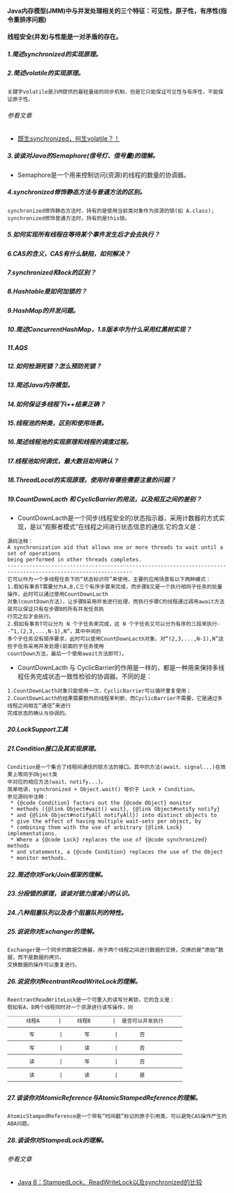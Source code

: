 #### Java内存模型(JMM)中与并发处理相关的三个特征：可见性，原子性，有序性(指令重排序问题)
#### 线程安全(并发)与性能是一对矛盾的存在。
##### 1.简述synchronized的实现原理。

##### 2.简述volatile的实现原理。
```
关键字volatile是JVM提供的最轻量级的同步机制，但是它只能保证可见性与有序性，不能保证原子性。
```
###### 参看文章
* <a href="https://mp.weixin.qq.com/s/nzJdqJkXl1Dj4-JNzJHGEQ" target="_blank">既生synchronized，何生volatile？！</a>
##### 3.谈谈对Java的Semaphore(信号灯、信号量)的理解。
* Semaphore是一个用来控制访问(资源)的线程的数量的协调器。

##### 4.synchronized修饰静态方法与普通方法的区别。
```
synchronized修饰静态方法时，持有的是使用当前类对象作为资源的锁(如 A.class);
synchronized修饰普通方法时，持有的是this锁。
```

##### 5.如何实现所有线程在等待某个事件发生后才会去执行？

##### 6.CAS的含义，CAS有什么缺陷，如何解决？

##### 7.synchronized和lock的区别？

##### 8.Hashtable是如何加锁的？

##### 9.HashMap的并发问题。

##### 10.简述ConcurrentHashMap，1.8版本中为什么采用红黑树实现？

##### 11.AQS

##### 12.如何检测死锁？怎么预防死锁？

##### 13.简述Java内存模型。

##### 14.如何保证多线程下i++结果正确？

##### 15.线程池的种类，区别和使用场景。

##### 16.简述线程池的实现原理和线程的调度过程。

##### 17.线程池如何调优，最大数目如何确认？

##### 18.ThreadLocal的实现原理，使用时有哪些需要注意的问题？

##### 19.CountDownLacth 和 CyclicBarrier的用法，以及相互之间的差别？
* CountDownLacth是一个同步(线程安全的)状态指示器，采用计数器的方式实现，是以“观察者模式”在线程之间进行状态信息的通信.它的含义是：
```
源码注释：
A synchronization aid that allows one or more threads to wait until a set of operations 
being performed in other threads completes.
--------------------------------------------------------------------------------------------------------------
它可以作为一个多线程任务下的“状态标识符”来使用，主要的应用场景有以下两种模式：
1.假如有事务T需要分为A,B,C三个有序步骤来完成，而步骤B又是一个执行相同子任务的批量操作，此时可以通过使用CountDownLacth
对象(countDown方法)，让步骤B采用并发进行处理，而执行步骤C的线程通过调用await方法就可以保证只有在步骤B的所有并发任务执
行完之后才会执行。
2.假如有事务T可以分为 N 个子任务来完成，这 N 个子任务又可以分为有序的三段来执行--“1,(2,3,...,N-1),N”，其中中间的
多个子任务没有顺序要求，此时可以使用CountDownLacth对象，对“(2,3,...,N-1),N”这些子任务采用并发处理(前面的子任务使用
countDown方法，最后一个使用await方法即可)。
```
* CountDownLacth 与 CyclicBarrier的作用是一样的，都是一种用来保持多线程任务完成状态一致性检验的协调器。不同的是：
```
1.CountDownLacth对象只能使用一次，CyclicBarrier可以循环重复使用；
2.CountDownLacth的结果需要额外的线程来判断，而CyclicBarrier不需要，它是通过多线程之间相互“通信”来进行
完成状态的确认与协调的。
```

##### 20.LockSupport工具

##### 21.Condition接口及其实现原理。
```
Condition是一个集合了线程间通信的锁方法的接口。其中的方法(await、signal...)在效果上等同于Object类
中对应的相应方法(wait、notify...)。
简单地讲，synchronized + Object.wait() 等价于 Lock + Condition。
参见源码中注释：
 * {@code Condition} factors out the {@code Object} monitor
 * methods ({@link Object#wait() wait}, {@link Object#notify notify}
 * and {@link Object#notifyAll notifyAll}) into distinct objects to
 * give the effect of having multiple wait-sets per object, by
 * combining them with the use of arbitrary {@link Lock} implementations.
 * Where a {@code Lock} replaces the use of {@code synchronized} methods
 * and statements, a {@code Condition} replaces the use of the Object
 * monitor methods.
```

##### 22.简述你对Fork/Join框架的理解。

##### 23.分段锁的原理，谈谈对锁力度减小的认识。

##### 24.八种阻塞队列以及各个阻塞队列的特性。

##### 25.说说你对Exchanger的理解。
```
Exchanger是一个同步的数据交换器，用于两个线程之间进行数据的交换，交换的是“原始”数据，而不是数据的拷贝。
交换数据的操作可以重复进行。
```

##### 26.说说你对ReentrantReadWriteLock的理解。
```
ReentrantReadWriteLock是一个可重入的读写分离锁，它的含义是：
假如有A，B两个线程同时对一个资源进行读写操作，则
________________________________________________________
      线程A      |     线程B       |  是否可以并发执行
————————————————————————————————————————————————————————
       写        |       写        |       否
————————————————————————————————————————————————————————
       写        |       读        |       否
————————————————————————————————————————————————————————
       读        |       写        |       否
————————————————————————————————————————————————————————
       读        |       读        |       是
————————————————————————————————————————————————————————
```

##### 27.谈谈你对AtomicReference与AtomicStampedReference的理解。
```
AtomicStampedReference是一个带有“时间戳”标记的原子引用类，可以避免CAS操作产生的ABA问题。
```

##### 28.谈谈你对StampedLock的理解。
###### 参看文章
* <a href="http://ifeve.com/java-8-stampedlocks-vs-readwritelocks-and-synchronized/" target="_blank">Java 8：StampedLock、ReadWriteLock以及synchronized的比较</a>


